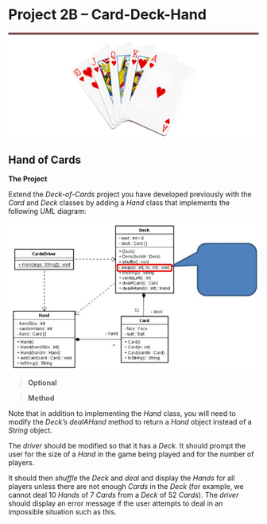 # Project 2B – Card-Deck-Hand

![](img/c00d0fca321da5d85b25f8ba421afc67.jpg)

## Hand of Cards

**The Project**

Extend the *Deck-of-Cards* project you have developed previously with the *Card*
and *Deck* classes by adding a *Hand* class that implements the following *UML*
diagram:

![](img/d96c8a05638ca4862c4c8cfb2b00b787.jpg)

>   **Optional**

>   **Method**

Note that in addition to implementing the *Hand* class, you will need to modify
the *Deck’s dealAHand* method to return a *Hand* object instead of a *String*
object.

The *driver* should be modified so that it has a *Deck*. It should prompt the
user for the size of a *Hand* in the game being played and for the number of
players.

It should then *shuffle* the *Deck* and *deal* and display the *Hands* for all
players unless there are not enough *Cards* in the *Deck* (for example, we
cannot deal 10 *Hands* of 7 *Cards* from a *Deck* of 52 *Cards*). The *driver*
should display an error message if the user attempts to deal in an impossible
situation such as this.
